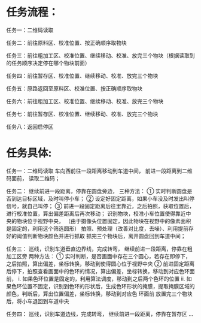 # 任务流程：

任务一：二维码读取

任务二：前往原料区、校准位置、按正确顺序取物块

任务三：前往粗加工区、校准位置、继续移动、校准、放完三个物块（根据读取到的任务顺序决定停在哪个物块前面）

任务四：前往暂存区、校准位置、继续移动、校准、放完三个物块

任务五：原路返回至原料区、校准位置、按正确顺序取物块

任务六：前往粗加工区、校准位置、继续移动、校准、放完三个物块

任务七：前往暂存区、校准位置、继续移动、校准、放完三个物块

任务八：返回启停区

# 任务具体:

任务一：二维码读取
    车向西前往一段距离移动到车道中间，
    前进一段距离到二维码面前，
    读取二维码；

任务二：
    继续前进一段距离，停靠在圆盘旁边，
        三种方法：
        ① 实时判断圆盘是否到达目标区域，及时叫停小车；
        ② 设定好固定距离，如果小车没及时发出叫停信号，就自己叫停；
        ③ 前进一段固定距离后往里靠近，之后拍照，获取位置后，进行校准位置，算出偏差距离后再次移动；
    识别物块，校准小车位置使得靠近中央的物块位于视野中央，
        （由于摄像头位置固定，因此物块在视野中的像素面积是固定的，利用这个筛选圆形）
    拍照、预处理（改善对比度，去噪）、利用提前存好的阈值判断物块颜色并进行抓取
    抓完三个物块后，离开圆盘回到车道中间；

任务三：
    巡线，识别车道垂直边界线，完成转弯，
    继续前进一段距离，停靠在粗加工区旁
        两种方法：
            ① 实时判断，是否画面中存在三个圆心，若存在即停下，之后拍照，算出偏差，坐标转换，移动到使得圆心位于视野中央
            ② 前进固定距离后停下，拍照查看画面中的色环的情况，算出偏差，坐标转换，移动到对应色环面前，
                i. 如果色环位置是固定的，利用算法调度，移动到之后两个色环的位置
                ii. 如果色环位置不固定，识别到色环的形状后，生成色环形状的掩膜，提取掩膜区域的颜色，判断后，算出位置偏差，坐标转换，移动到对应色 环面前
    放置完三个物块后，将小车退回到车道中央

任务四：
    巡线，识别车道边线，完成转弯，
    继续前进一段距离，停靠在暂存区 ...